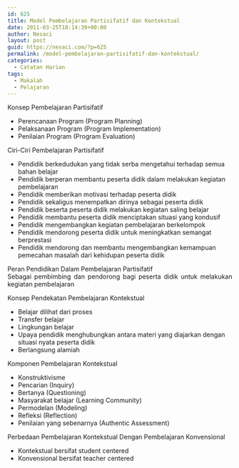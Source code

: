 ```yaml
---
id: 625
title: Model Pembelajaran Partisifatif dan Kontekstual
date: 2011-03-25T18:14:39+00:00
author: Nesaci
layout: post
guid: https://nesaci.com/?p=625
permalink: /model-pembelajaran-partisifatif-dan-kontekstual/
categories:
  - Catatan Harian
tags:
  - Makalah
  - Pelajaran
---
```

<p style="text-align: justify;">
  Konsep Pembelajaran Partisifatif
</p>

  * Perencanaan Program (Program Planning)
  * Pelaksanaan Program (Program Implementation)
  * Penilaian Program (Program Evaluation)

<p style="text-align: justify;">
  Ciri-Ciri Pembelajaran Partisifatif
</p>

  * Pendidik berkedudukan yang tidak serba mengetahui terhadap semua bahan belajar
  * Pendidik berperan membantu peserta didik dalam melakukan kegiatan pembelajaran
  * Pendidik memberikan motivasi terhadap peserta didik
  * Pendidik sekaligus menempatkan dirinya sebagai peserta didik
  * Pendidik beserta peserta didik melakukan kegiatan saling belajar
  * Pendidik membantu peserta didik menciptakan situasi yang kondusif
  * Pendidik mengembangkan kegiatan pembelajaran berkelompok
  * Pendidik mendorong peserta didik untuk meningkatkan semangat berprestasi
  * Pendidik mendorong dan membantu mengembangkan kemampuan pemecahan masalah dari kehidupan peserta didik

<p style="text-align: justify;">
  Peran Pendidikan Dalam Pembelajaran Partisifatif<br /> Sebagai pembimbing dan pendorong bagi peserta didik untuk melakukan kegiatan pembelajaran
</p>

<p style="text-align: justify;">
  Konsep Pendekatan Pembelajaran Kontekstual
</p>

  * Belajar dilihat dari proses
  * Transfer belajar
  * Lingkungan belajar
  * Upaya pendidik menghubungkan antara materi yang diajarkan dengan situasi nyata peserta didik
  * Berlangsung alamiah

<p style="text-align: justify;">
  Komponen Pembelajaran Kontekstual
</p>

  * Konstruktivisme
  * Pencarian (Inquiry)
  * Bertanya (Questioning)
  * Masyarakat belajar (Learning Community)
  * Permodelan (Modeling)
  * Refleksi (Reflection)
  * Penilaian yang sebenarnya (Authentic Assessment)

<p style="text-align: justify;">
  Perbedaan Pembelajaran Kontekstual Dengan Pembelajaran Konvensional
</p>

  * Kontekstual bersifat student centered
  * Konvensional bersifat teacher centered